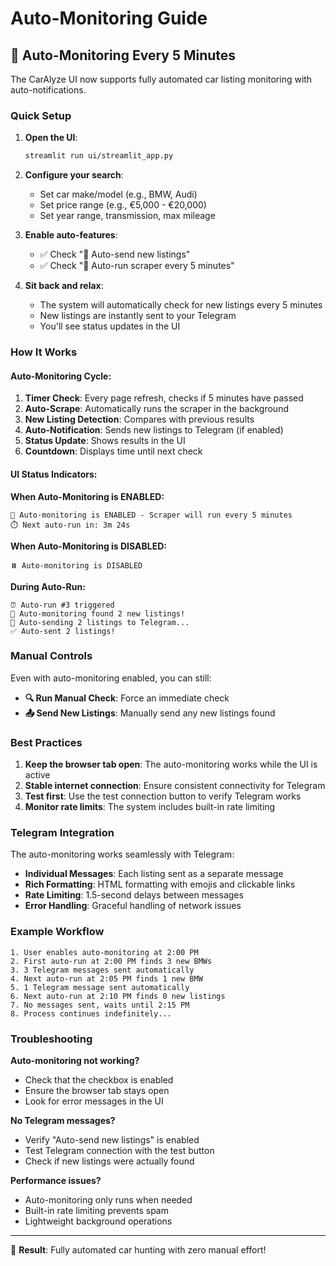 # Auto-Monitoring Guide

## 🔄 Auto-Monitoring Every 5 Minutes

The CarAlyze UI now supports fully automated car listing monitoring with auto-notifications.

### Quick Setup

1. **Open the UI**: 
   ```bash
   streamlit run ui/streamlit_app.py
   ```

2. **Configure your search**:
   - Set car make/model (e.g., BMW, Audi)
   - Set price range (e.g., €5,000 - €20,000)
   - Set year range, transmission, max mileage

3. **Enable auto-features**:
   - ✅ Check "📲 Auto-send new listings"
   - ✅ Check "🔄 Auto-run scraper every 5 minutes"

4. **Sit back and relax**:
   - The system will automatically check for new listings every 5 minutes
   - New listings are instantly sent to your Telegram
   - You'll see status updates in the UI

### How It Works

#### Auto-Monitoring Cycle:
1. **Timer Check**: Every page refresh, checks if 5 minutes have passed
2. **Auto-Scrape**: Automatically runs the scraper in the background
3. **New Listing Detection**: Compares with previous results
4. **Auto-Notification**: Sends new listings to Telegram (if enabled)
5. **Status Update**: Shows results in the UI
6. **Countdown**: Displays time until next check

#### UI Status Indicators:

**When Auto-Monitoring is ENABLED:**
```
🔄 Auto-monitoring is ENABLED - Scraper will run every 5 minutes
⏱️ Next auto-run in: 3m 24s
```

**When Auto-Monitoring is DISABLED:**
```
⏸️ Auto-monitoring is DISABLED
```

**During Auto-Run:**
```
⏰ Auto-run #3 triggered
🎉 Auto-monitoring found 2 new listings!
📱 Auto-sending 2 listings to Telegram...
✅ Auto-sent 2 listings!
```

### Manual Controls

Even with auto-monitoring enabled, you can still:

- **🔍 Run Manual Check**: Force an immediate check
- **📤 Send New Listings**: Manually send any new listings found

### Best Practices

1. **Keep the browser tab open**: The auto-monitoring works while the UI is active
2. **Stable internet connection**: Ensure consistent connectivity for Telegram
3. **Test first**: Use the test connection button to verify Telegram works
4. **Monitor rate limits**: The system includes built-in rate limiting

### Telegram Integration

The auto-monitoring works seamlessly with Telegram:

- **Individual Messages**: Each listing sent as a separate message
- **Rich Formatting**: HTML formatting with emojis and clickable links
- **Rate Limiting**: 1.5-second delays between messages
- **Error Handling**: Graceful handling of network issues

### Example Workflow

```
1. User enables auto-monitoring at 2:00 PM
2. First auto-run at 2:00 PM finds 3 new BMWs
3. 3 Telegram messages sent automatically
4. Next auto-run at 2:05 PM finds 1 new BMW
5. 1 Telegram message sent automatically
6. Next auto-run at 2:10 PM finds 0 new listings
7. No messages sent, waits until 2:15 PM
8. Process continues indefinitely...
```

### Troubleshooting

**Auto-monitoring not working?**
- Check that the checkbox is enabled
- Ensure the browser tab stays open
- Look for error messages in the UI

**No Telegram messages?**
- Verify "Auto-send new listings" is enabled
- Test Telegram connection with the test button
- Check if new listings were actually found

**Performance issues?**
- Auto-monitoring only runs when needed
- Built-in rate limiting prevents spam
- Lightweight background operations

---

🎯 **Result**: Fully automated car hunting with zero manual effort!
